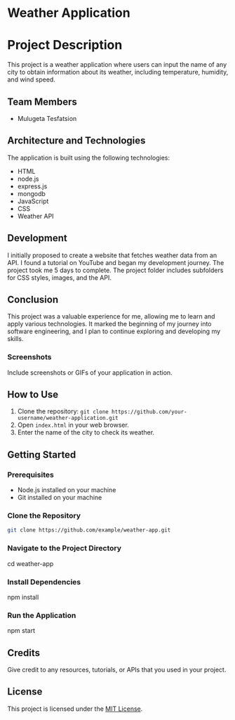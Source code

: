 
# Weather Application

# Project Description

This project is a weather application where users can input the name of any city to obtain information about its weather, including temperature, humidity, and wind speed.

## Team Members

- Mulugeta Tesfatsion

## Architecture and Technologies

The application is built using the following technologies:

- HTML
- node.js
- express.js
- mongodb
- JavaScript
- CSS
- Weather API

## Development

I initially proposed to create a website that fetches weather data from an API. I found a tutorial on YouTube and began my development journey. The project took me 5 days to complete. The project folder includes subfolders for CSS styles, images, and the API.

## Conclusion

This project was a valuable experience for me, allowing me to learn and apply various technologies. It marked the beginning of my journey into software engineering, and I plan to continue exploring and developing my skills.

### Screenshots

Include screenshots or GIFs of your application in action.

## How to Use

1. Clone the repository: `git clone https://github.com/your-username/weather-application.git`
2. Open `index.html` in your web browser.
3. Enter the name of the city to check its weather.

## Getting Started

### Prerequisites
- Node.js installed on your machine
- Git installed on your machine

### Clone the Repository
```bash
git clone https://github.com/example/weather-app.git
```
### Navigate to the Project Directory
cd weather-app

### Install Dependencies
npm install

### Run the Application
npm start


## Credits

Give credit to any resources, tutorials, or APIs that you used in your project.

## License

This project is licensed under the [MIT License](LICENSE).


